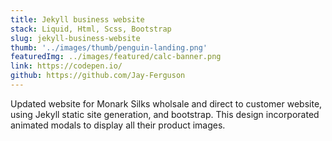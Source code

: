 ```yaml
---
title: Jekyll business website
stack: Liquid, Html, Scss, Bootstrap
slug: jekyll-business-website
thumb: '../images/thumb/penguin-landing.png'
featuredImg: ../images/featured/calc-banner.png
link: https://codepen.io/
github: https://github.com/Jay-Ferguson
---
```


Updated website for Monark Silks wholsale and direct to customer website, using Jekyll static site generation, and bootstrap. 
This design incorporated animated modals to display all their product images.
